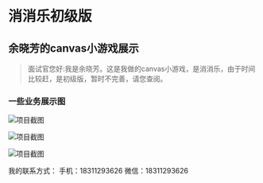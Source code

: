# 消消乐初级版
## 余晓芳的canvas小游戏展示

> 面试官您好:我是余晓芳。这是我做的canvas小游戏，是消消乐，由于时间比较赶，是初级版，暂时不完善，请您查阅。

### 一些业务展示图
![项目截图](https://raw.githubusercontent.com/shaoshanhuan/kl_jxc/master/_docs/video_2019-09-16_164641%5B00_00_06--00_00_26%5D.gif)

![项目截图](https://raw.githubusercontent.com/shaoshanhuan/kl_jxc/master/_docs/video_2019-09-16_164641%5B00_00_06--00_00_26%5D.gif)

![项目截图](https://raw.githubusercontent.com/shaoshanhuan/kl_jxc/master/_docs/video_2019-09-16_164641%5B00_00_06--00_00_26%5D.gif)

我的联系方式：
手机：18311293626
微信：18311293626